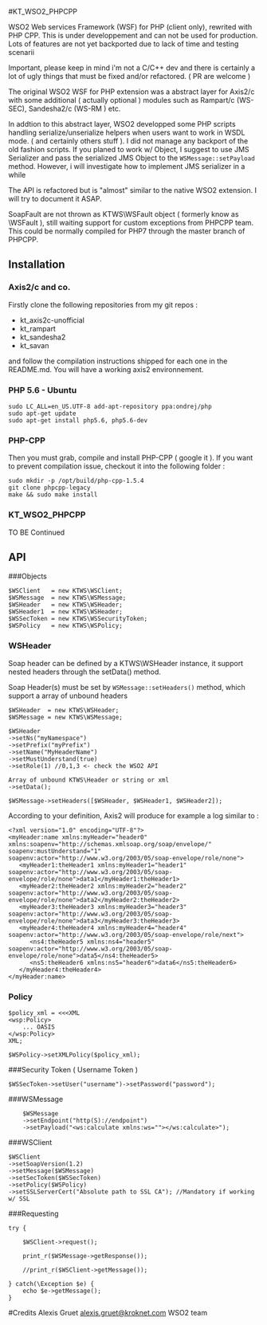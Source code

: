 #KT_WSO2_PHPCPP

WSO2 Web services Framework (WSF) for PHP (client only), rewrited with PHP CPP.  This is under developpement and can not be used for production. Lots of features are not yet backported due to lack of time and testing scenarii 

Important, please keep in mind i'm not a C/C++ dev and there is certainly a lot of ugly things that must be fixed and/or refactored. ( PR are welcome ) 

The original WSO2 WSF for PHP extension was a abstract layer for Axis2/c with some additional ( actually optional ) modules such as Rampart/c (WS-SEC), Sandesha2/c (WS-RM ) etc. 

In addtion to this abstract layer, WSO2 developped some PHP scripts handling serialize/unserialize helpers when users want to work in WSDL mode. ( and certainly others stuff ). I did not manage any backport of the old fashion scripts. If you planed to work w/ Object, I suggest to use JMS Serializer and pass the serialized JMS Object  to the `WSMessage::setPayload` method. However, i will investigate how to implement JMS serializer in a while

The API is refactored but is "almost" similar to the native WSO2 extension. I will try to document it ASAP. 

SoapFault are not thrown as KTWS\WSFault object ( formerly know as \WSFault ), still waiting support for custom exceptions from PHPCPP team. This could be normally compiled for PHP7 through the master branch of PHPCPP. 

## Installation

###  Axis2/c and co. 
Firstly clone the following repositories from my git repos :

- kt_axis2c-unofficial
- kt_rampart
- kt_sandesha2
- kt_savan

and follow the compilation instructions shipped for each one in the README.md. You will have a working axis2 environnement. 

### PHP 5.6 - Ubuntu 

```
sudo LC_ALL=en_US.UTF-8 add-apt-repository ppa:ondrej/php
sudo apt-get update
sudo apt-get install php5.6, php5.6-dev
```

### PHP-CPP
 
Then you must grab, compile and install PHP-CPP ( google it ). If you want to prevent compilation issue, checkout it into the following folder : 

```
sudo mkdir -p /opt/build/php-cpp-1.5.4
git clone phpcpp-legacy
make && sudo make install 
```

### KT_WSO2_PHPCPP 

TO BE Continued

## API

###Objects
```
$WSClient   = new KTWS\WSClient;
$WSMessage  = new KTWS\WSMessage;
$WSHeader   = new KTWS\WSHeader;
$WSHeader1  = new KTWS\WSHeader;
$WSSecToken = new KTWS\WSSecurityToken;
$WSPolicy   = new KTWS\WSPolicy;
```

### WSHeader

Soap header can be defined by a KTWS\WSHeader instance, it support nested headers through 
the setData() method. 

Soap Header(s) must be set by `WSMessage::setHeaders()` method, which support a array of unbound 
headers

```
$WSHeader  = new KTWS\WSHeader;
$WSMessage = new KTWS\WSMessage;

$WSHeader
->setNs("myNamespace")
->setPrefix("myPrefix")
->setName("MyHeaderName")
->setMustUnderstand(true)
->setRole(1) //0,1,3 <- check the WSO2 API

Array of unbound KTWS\Header or string or xml
->setData();

$WSMessage->setHeaders([$WSHeader, $WSHeader1, $WSHeader2]);
```

According to your definition, Axis2 will produce for example a log similar to : 

```
<?xml version="1.0" encoding="UTF-8"?>
<myHeader:name xmlns:myHeader="header0" xmlns:soapenv="http://schemas.xmlsoap.org/soap/envelope/" soapenv:mustUnderstand="1" soapenv:actor="http://www.w3.org/2003/05/soap-envelope/role/none">
   <myHeader1:theHeader1 xmlns:myHeader1="header1" soapenv:actor="http://www.w3.org/2003/05/soap-envelope/role/none">data1</myHeader1:theHeader1>
   <myHeader2:theHeader2 xmlns:myHeader2="header2" soapenv:actor="http://www.w3.org/2003/05/soap-envelope/role/none">data2</myHeader2:theHeader2>
   <myHeader3:theHeader3 xmlns:myHeader3="header3" soapenv:actor="http://www.w3.org/2003/05/soap-envelope/role/none">data3</myHeader3:theHeader3>
   <myHeader4:theHeader4 xmlns:myHeader4="header4" soapenv:actor="http://www.w3.org/2003/05/soap-envelope/role/next">
      <ns4:theHeader5 xmlns:ns4="header5" soapenv:actor="http://www.w3.org/2003/05/soap-envelope/role/none">data5</ns4:theHeader5>
      <ns5:theHeader6 xmlns:ns5="header6">data6</ns5:theHeader6>
   </myHeader4:theHeader4>
</myHeader:name>
```

### Policy
```
$policy_xml = <<<XML
<wsp:Policy>
    ... OASIS
</wsp:Policy>
XML;

$WSPolicy->setXMLPolicy($policy_xml);
```

###Security Token ( Username Token )
```
$WSSecToken->setUser("username")->setPassword("password");
```

###WSMessage
```
	$WSMessage
	->setEndpoint("http(S)://endpoint")
	->setPayload("<ws:calculate xmlns:ws=""></ws:calculate>");
```

###WSClient
```
$WSClient
->setSoapVersion(1.2)
->setMessage($WSMessage)
->setSecToken($WSSecToken)
->setPolicy($WSPolicy)
->setSSLServerCert("Absolute path to SSL CA"); //Mandatory if working w/ SSL
```

###Requesting

```
try {

	$WSClient->request();
	
	print_r($WSMessage->getResponse());
	
	//print_r($WSClient->getMessage());

} catch(\Exception $e) {
	echo $e->getMessage();
}
```

#Credits 
Alexis Gruet <alexis.gruet@kroknet.com>
WSO2 team 
